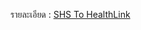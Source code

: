 รายละเอียด : [SHS To HealthLink](https://docs.google.com/spreadsheets/d/1BHCIrwvfC7oRVJ-7MEneGzXpZofI29Q4XeQZOElE4Rk/edit?usp=sharing)